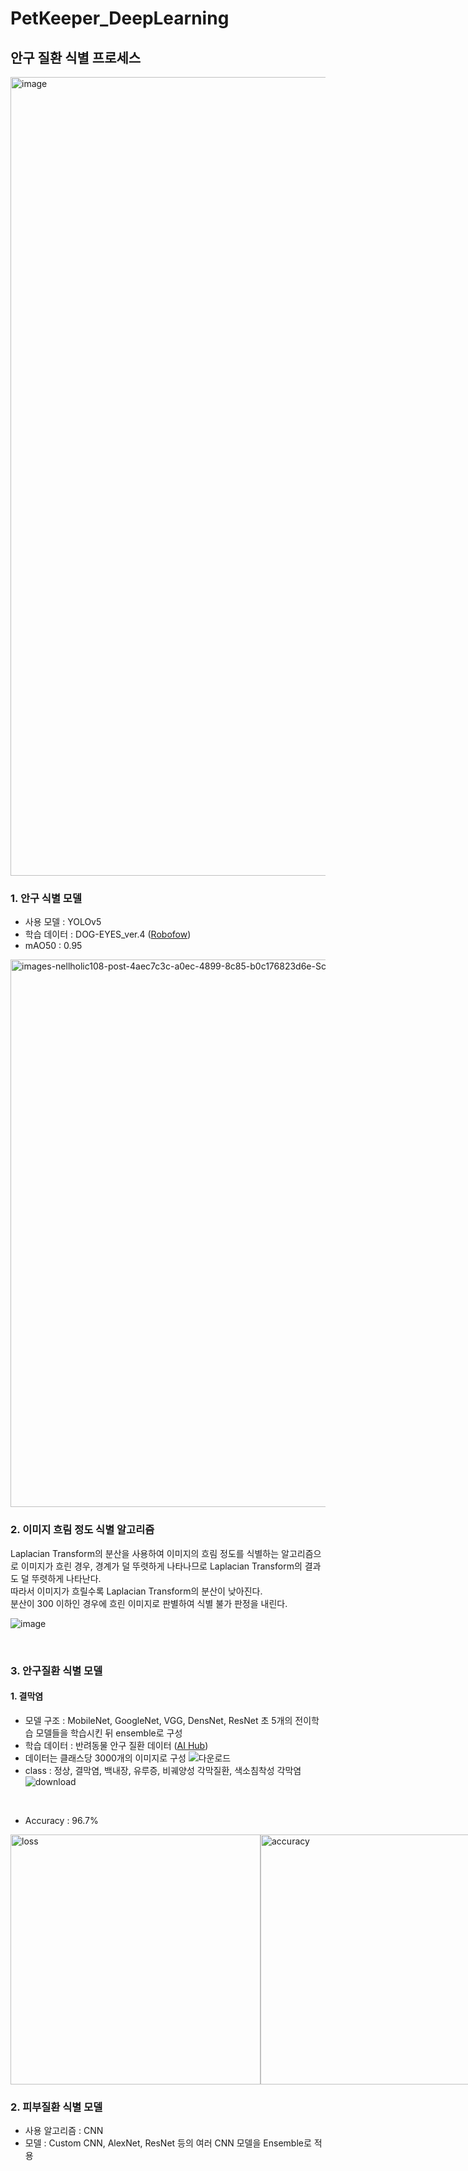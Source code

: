 # PetKeeper_DeepLearning


## 안구 질환 식별 프로세스
<img width="1278" alt="image" src="https://github.com/kang9366/PetKeeper_DeepLearning/assets/63611804/4055abe3-e64e-48c3-abb6-beca8e3aa8a0">


### 1. 안구 식별 모델
* 사용 모델 : YOLOv5
* 학습 데이터 : DOG-EYES_ver.4 ([Robofow](https://universe.roboflow.com/dog-eyes/dog-eyes_ver.4))
* mAO50 : 0.95
<img width="876" alt="images-nellholic108-post-4aec7c3c-a0ec-4899-8c85-b0c176823d6e-Screen Shot 2021-12-28 at 10 52 59 AM" src="https://github.com/kang9366/PetKeeper_DeepLearning/assets/63611804/a15b12a7-3574-46f9-ab4b-04f2140b5af2">

### 2. 이미지 흐림 정도 식별 알고리즘
Laplacian Transform의 분산을 사용하여 이미지의 흐림 정도를 식별하는 알고리즘으로 이미지가 흐린 경우, 경계가 덜 뚜렷하게 나타나므로 Laplacian Transform의 결과도 덜 뚜렷하게 나타난다.
<br>따라서 이미지가 흐릴수록 Laplacian Transform의 분산이 낮아진다.
<br>분산이 300 이하인 경우에 흐린 이미지로 판별하여 식별 불가 판정을 내린다.
<br>

![image](https://github.com/kang9366/PetKeeper_DeepLearning/assets/63611804/b3f2f2db-0e98-4358-ae82-f8212d11443f)

<br>

### 3. 안구질환 식별 모델
#### 1. 결막염
* 모델 구조 : MobileNet, GoogleNet, VGG, DensNet, ResNet 초 5개의 전이학습 모델들을 학습시킨 뒤 ensemble로 구성
* 학습 데이터 : 반려동물 안구 질환 데이터 ([AI Hub](https://www.aihub.or.kr/aihubdata/data/view.do?currMenu=115&topMenu=100&dataSetSn=562))
* 데이터는 클래스당 3000개의 이미지로 구성
  ![다운로드](https://github.com/kang9366/PetKeeper_DeepLearning/assets/63611804/30fa2624-d3c4-47b0-84b0-cc7a19772978)
* class : 정상, 결막염, 백내장, 유루증, 비궤양성 각막질환, 색소침착성 각막염
  ![download](https://github.com/kang9366/PetKeeper_DeepLearning/assets/63611804/18c8477f-eccd-4c79-8445-16377345fadc)
  
<br>

* Accuracy : 96.7%
<div style="display: flex;">
<img width="400" alt="loss" src="https://github.com/kang9366/PetKeeper_DeepLearning/assets/63611804/616c3051-5369-404e-ba38-c22266c41f85">
<img width="400" alt="accuracy" src="https://github.com/kang9366/PetKeeper_DeepLearning/assets/63611804/daa06c45-7e27-4cb5-9f66-7e25cee19adc">
</div>


### 2. 피부질환 식별 모델
* 사용 알고리즘 : CNN
* 모델 : Custom CNN, AlexNet, ResNet 등의 여러 CNN 모델을 Ensemble로 적용
